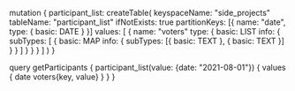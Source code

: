 mutation {
  participant_list: createTable(
    keyspaceName: "side_projects"
    tableName: "participant_list"
    ifNotExists: true
    partitionKeys: [{ name: "date", type: { basic: DATE } }]
    values: [
      {
          name: "voters"
          type: {
            basic: LIST
            info: {
              subTypes: [
                {
                  basic: MAP
                  info: { subTypes: [{ basic: TEXT }, { basic: TEXT }] }
                }
              ]
            }
          }
        }
    ]
  )
}



query getParticipants {
  participant_list(value: {date: "2021-08-01"}) {
    values {
      date
      voters{key, value}
    }
  }
}